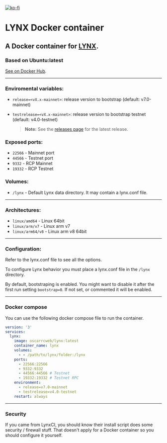[![ko-fi](https://ko-fi.com/img/githubbutton_sm.svg)](https://ko-fi.com/Y8Y43D7I3)

# LYNX Docker container

## A Docker container for [LYNX](https://getlynx.io/).

### Based on Ubuntu:latest

[See on Docker Hub](https://hub.docker.com/r/oscarrcweb/lynx).

---

### Enviromental variables:
* `release=<vX.x-mainnet>`: release version to bootstrap (default: v7.0-mainnet)
* `testrelease=<vX.x-mainnet>`: release version to bootstrap testnet (default: v4.0-testnet)

    > **Note:** See the [releases page](https://github.com/getlynx/LynxBootstrap/releases) for the latest release.

### Exposed ports:
* `22566` - Mainnet port
* `44566` - Testnet port
* `9332` - RCP Mainnet
* `19332` - RCP Testnet

### Volumes:

* `/lynx` - Default Lynx data directory. It may contain a lynx.conf file.

---

### Architectures:

* `linux/amd64` - Linux 64bit
* `linux/arm/v7` - Linux arm v7	
* `linux/arm64/v8` - Linux arm v8 64bit

---

### Configuration:

Refer to the lynx.conf file to see all the options. 

To configure Lynx behavior you must place a lynx.conf file in the `/lynx` directory.

By default, bootstraping is enabled. You might want to disable it after the first run setting `bootstrap=0`. If not set, or commented it will be enabled.

---

### Docker compose

You can use the following docker compose file to run the container.

```yaml
version: '3'
services:
  lynx:
    image: oscarrcweb/lynx:latest
    container_name: lynx
    volumes:
      - - /path/to/lynx/folder:/lynx
    ports:
      - 22566:22566
      - 9332:9332
      - 44566:44566 # Testnet
      - 19332:19332 # Testnet RPC
    environment:
      - release=v7.0-mainnet
      - testrelease=v4.0-testnet
    restart: always
```

---

### Security

If you came from LynxCI, you should know their install script does some security / firewall stuff. That doesn't apply for a Docker container so you should configure it yourself.
